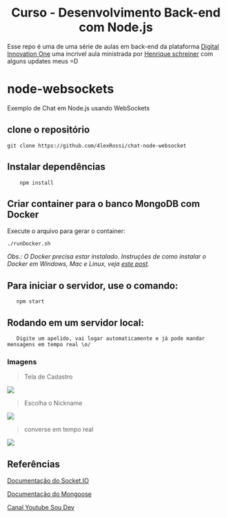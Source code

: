 <h1 align="center">Curso - Desenvolvimento Back-end com Node.js</h1>

Esse repo é uma de uma série de aulas em back-end da plataforma 
[Digital Innovation One](https://digitalinnovation.one/sign-up?ref=QFX2ZVP4RU)
uma incrivel aula ministrada por [Henrique schreiner](https://www.linkedin.com/in/henriqueschreiner/) com alguns updates meus =D


# node-websockets
Exemplo de Chat em Node.js usando WebSockets

## clone o repositório 

`git clone https://github.com/4lexRossi/chat-node-websocket`

## Instalar dependências
```
    npm install
```
## Criar container para o banco MongoDB com Docker
Execute o arquivo para gerar o container:

```
./runDocker.sh
```
*Obs.: O Docker precisa estar instalado. Instruções de como instalar o Docker em Windows, Mac e Linux, veja [este post](https://blog.umbler.com/br/containers-102-primeiros-passos-para-realizar-a-instalacao/?a=7e8480pk).*

## Para iniciar o servidor, use o comando:

```
   npm start
```
## Rodando em um servidor local:
```
   Digite um apelido, vai logar automaticamente e já pode mandar mensagens em tempo real \o/
```
### Imagens

> Tela de Cadastro

![](https://imgur.com/s24GMHd.jpg)



> Escolha o Nickname

![](https://imgur.com/FMBUul3.jpg)



> converse em tempo real

![](https://imgur.com/a6TEkAz.jpg)

## Referências
[Documentação do Socket.IO](https://socket.io)

[Documentação do Mongoose](https://mongoosejs.com)

[Canal Youtube Sou Dev](https://www.youtube.com/channel/UCFxvsawe-DYiVnbyozJkH5w)
